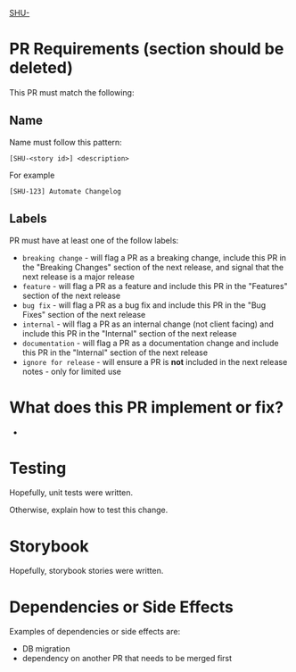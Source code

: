 [SHU-](https://linear.app/sashkhen/project/shu-website-c8f0b9fc335c/overview)

# PR Requirements (section should be deleted)

This PR must match the following:

## Name

Name must follow this pattern:

```
[SHU-<story id>] <description>
```

For example

```
[SHU-123] Automate Changelog
```

## Labels

PR must have at least one of the follow labels:

- `breaking change` - will flag a PR as a breaking change, include this PR in the "Breaking Changes" section of the next release, and signal that the next release is a major release
- `feature` - will flag a PR as a feature and include this PR in the "Features" section of the next release
- `bug fix` - will flag a PR as a bug fix and include this PR in the "Bug Fixes" section of the next release
- `internal` - will flag a PR as an internal change (not client facing) and include this PR in the "Internal" section of the next release
- `documentation` - will flag a PR as a documentation change and include this PR in the "Internal" section of the next release
- `ignore for release` - will ensure a PR is **not** included in the next release notes - only for limited use

# What does this PR implement or fix?

-

# Testing

Hopefully, unit tests were written.

Otherwise, explain how to test this change.

# Storybook

Hopefully, storybook stories were written.

# Dependencies or Side Effects

Examples of dependencies or side effects are:

- DB migration
- dependency on another PR that needs to be merged first
